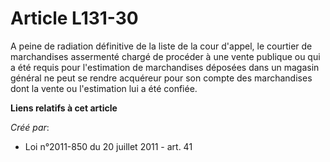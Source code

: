 # Article L131-30

A peine de radiation définitive de la liste de la cour d'appel, le courtier de marchandises assermenté chargé de procéder à
une vente publique ou qui a été requis pour l'estimation de marchandises déposées dans un magasin général ne peut se rendre
acquéreur pour son compte des marchandises dont la vente ou l'estimation lui a été confiée.

**Liens relatifs à cet article**

_Créé par_:

  - Loi n°2011-850 du 20 juillet 2011 - art. 41
